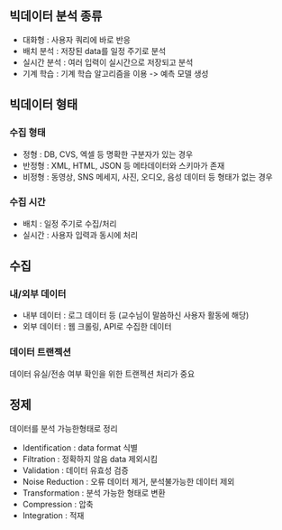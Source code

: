 ## 빅데이터 분석 종류
- 대화형 : 사용자 쿼리에 바로 반응
- 배치 분석 : 저장된 data를 일정 주기로 분석
- 실시간 분석 : 여러 입력이 실시간으로 저장되고 분석
- 기계 학습 : 기계 학습 알고리즘을 이용 -> 예측 모델 생성

## 빅데이터 형태
### 수집 형태
- 정형 : DB, CVS, 엑셀 등 명확한 구분자가 있는 경우
- 반정형 : XML, HTML, JSON 등 메타데이터와 스키마가 존재
- 비정형 : 동영상, SNS 메세지, 사진, 오디오, 음성 데이터 등 형태가 없는 경우

### 수집 시간
- 배치 : 일정 주기로 수집/처리
- 실시간 : 사용자 입력과 동시에 처리


## 수집
### 내/외부 데이터
- 내부 데이터 : 로그 데이터 등 (교수님이 말씀하신 사용자 활동에 해당)
- 외부 데이터 : 웹 크롤링, API로 수집한 데이터

### 데이터 트랜젝션
데이터 유실/전송 여부 확인을 위한 트랜젝션 처리가 중요


## 정제
데이터를 분석 가능한형태로 정리
- Identification : data format 식별
- Filtration : 정확하지 않음 data 제외시킴
- Validation : 데이터 유효성 검증
- Noise Reduction : 오류 데이터 제거, 분석불가능한 데이터 제외
- Transformation : 분석 가능한 형태로 변환
- Compression : 압축
- Integration : 적재
